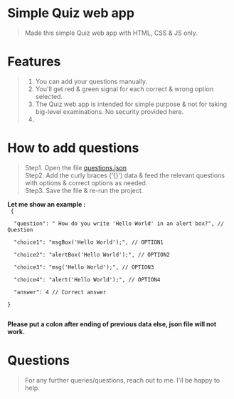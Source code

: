# Simple Quiz web app

> Made this simple Quiz web app with HTML, CSS & JS only.  

# Features  

> 1. You can add your questions manually.  
> 2. You'll get red & green signal for each correct & wrong option selected.  
> 3. The Quiz web app is intended for simple purpose & not for taking big-level examinations. No security provided here.  
> 4. 

# How to add questions  

> Step1. Open the file [questions.json](https://github.com/nitin30kumar/simple-quiz-webapp/blob/main/questions.json)  
> Step2. Add the curly braces ('{}') data & feed the relevant questions with options & correct options as needed.   
> Step3. Save the file & re-run the project.  


**Let me show an example :**  
<code>
{  
    &nbsp;&nbsp;"question": " How do you write 'Hello World' in an alert box?",  // Question  
    &nbsp;&nbsp;"choice1": "msgBox('Hello World');",  // OPTION1  
    &nbsp;&nbsp;"choice2": "alertBox('Hello World');",  // OPTION2  
    &nbsp;&nbsp;"choice3": "msg('Hello World');",  // OPTION3  
    &nbsp;&nbsp;"choice4": "alert('Hello World');",  // OPTION4  
    &nbsp;&nbsp;"answer": 4  // Correct answer  
  }  
</code>

**Please put a colon after ending of previous data else, json file will not work.**  


# Questions  

> For any further queries/questions, reach out to me. I'll be happy to help.  
